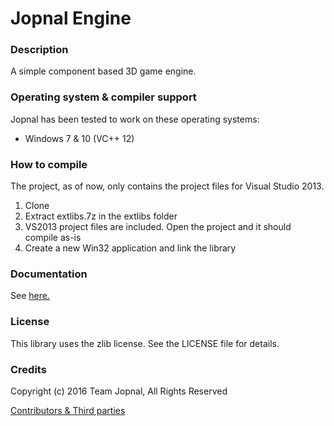 # Jopnal Engine
### Description

A simple component based 3D game engine.

### Operating system & compiler support

Jopnal has been tested to work on these operating systems:  
- Windows 7 & 10 (VC++ 12)

### How to compile

The project, as of now, only contains the project files for Visual Studio 2013.

1. Clone
2. Extract extlibs.7z in the extlibs folder
3. VS2013 project files are included. Open the project and it should compile as-is
4. Create a new Win32 application and link the library

### Documentation

See [here.](https://github.com/DrJonki/Jopnal/wiki)

### License

This library uses the zlib license. See the LICENSE file for details.

### Credits

Copyright (c) 2016 Team Jopnal, All Rights Reserved  

[Contributors & Third parties](https://github.com/DrJonki/Jopnal/wiki/Credits)